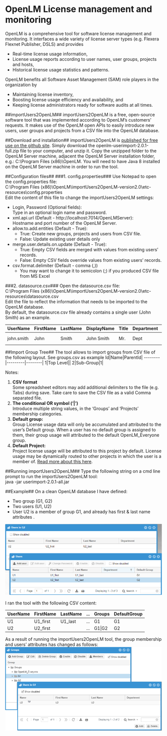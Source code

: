 OpenLM License management and monitoring
==================
OpenLM is a comprehensive tool for software license management and monitoring. It interfaces a wide variety of license server types (e.g. Flexera Flexnet Publisher, DSLS) and provides
* Real-time license usage information,
* License usage reports according to user names, user groups, projects and hosts, 
* Historical license usage statistics and patterns.

OpenLM benefits all Software Asset Management (SAM) role players in the organization by
* Maintaining license inventory,
* Boosting license usage efficiency and availability, and
* Keeping license administrators ready for software audits at all times.

##importUsers2OpenLM##
importUsers2OpenLM is a free, open-source software tool that was implemented according to OpenLM’s customers’ requests. It makes use of the OpenLM open APIs to easily introduce new users, user groups and projects from a CSV file into the OpenLM database. 

##Download and installation##
importUsers2OpenLM is [published for free use on the github site](https://github.com/orengabay/importUsers2OpenLM/releases/tag/2.0.1). Simply download the openlm-userimport-2.0.1-full.zip file to your computer, and unzip it. Copy the unzipped folder to the OpenLM Server machine, adjacent the OpenLM Server installation folder, e.g.:
C:\Program Files (x86)\OpenLM.
You will need to have Java 8 installed on the OpenLM Server machine in order to run the tool. 

##Configuration files##
###1. config.properties###
Use Notepad to open the config.properties file:  
C:\Program Files (x86)\OpenLM\importUsers2OpenLM-version2.0\etc-resources\config.properties  
Edit the content of this file to change the importUsers2OpenLM settings:

* Login, Password (Optional fields):  
  Type in an optional login name and password.   
* xml.api.url (Default - http://localhost:7014/OpenLMServer):  
  Hostname and port number of the OpenLM Server.   
* allow.to.add.entities (Default - True):
  * True: Create new groups, projects and users from CSV file.
  * False: Update existing user details only
* merge.user.details.on.update (Default - True):
  * True: Empty CSV fields are merged with values from existing users’ records.
  * False: Empty CSV fields override values from existing users’ records.
* csv.format.delimiter (Default - comma (,))
  * You may want to change it to semicolon (;) if you produced CSV file from MS Excel

###2. datasource.csv###
Open the datasource.csv file:  
C:\Program Files (x86)\OpenLM\importUsers2OpenLM-version2.0\etc-resources\datasource.csv  
Edit the file to reflect the information that needs to be imported to the OpenLM database.  
By default, the datasource.csv file already contains a single user (John Smith) as an example.

UserName|FirstName|LastName|DisplayName|Title|Department|PhoneNumber|Description|Office|Email|Enabled|Groups|DefaultGroup|Projects|DefaultProject
--------|---------|--------|-----------|-----|----------|-----------|-----------|------|-----|-------|------|------------|--------|-------------
john.smith|John|Smith|John Smith|Mr.|Dept|(555)-555-55-55|Description|Office|john@gmail.com|true|group1&#124;group2|group1|project1&#124;project2|project1

##Import Group Tree##
The tool allows to import groups from CSV file of the following layout. See groups.csv as example
Id|Name|ParentId|
--------|---------|--------|
1|Top Level||
2|Sub-Group|1|


Notes:  
1. __CSV format__  
   Some spreadsheet editors may add additional delimiters to the file (e.g. Tabs) during save. Take care to save the CSV file as a valid Comma separated file.  
2. __The conditional OR symbol (‘|’)__      
   Introduce multiple string values, in the ‘Groups’ and ‘Projects’ membership categories.  
3. __Default group:__      
   Group License usage data will only be accumulated and attributed to the user’s Default group. When a user has no default group is assigned to them, their group usage will attributed to the default OpenLM_Everyone group.  
4. __Default Project:__      
   Project license usage will be attributed to this project by default. License usage may be dynamically routed to other projects in which the user is a member of. [Read more about this here](https://www.openlm.com/application-notes-v3-0/monitoring-app-usage-v3-0-2/license-usage-monitoring-according-to-projects-an4030/).

##Running importUsers2OpenLM##
Type the following string on a cmd line prompt to run the importUsers2OpenLM tool:  
java -jar userimport-2.0.1-all.jar <csv file name or full path>

##Example##
On a clean OpenLM database I have defined: 
* Two group (G1, G2)
* Two users (U1, U2)
* User U2 is a member of group G1, and already has first & last name attributes .

![Image00](/images/image00.png)

I ran the tool with the following CSV content:

UserName|FirstName|LastName| ... |Groups|DefaultGroup
-----|-----|-----|-----|-----|-----
U1|U1_first|U1_last| ... |G1|G1
U2|U2_first| | ... | G1&#124;G2|G2

As a result of running the importUsers2OpenLM tool, the group membership and users’ attributes has changed as follows:
![Image01](/images/image01.png) 